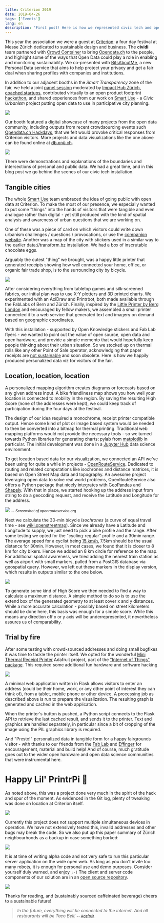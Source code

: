 ```yaml
---
title: Criterion 2019
date: 2019-04-26
tags: ['Events']
lang: en
description: "First post! Here is how we represented civic tech and open data at one of Switzerland's top trade fairs dedicated to sustainability."
---
```


This year the association we were a guest at [Criterion](https://criterion.ch): a four day festival at Messe Zürich dedicated to sustainable design and business. The **cividi** team partnered with [Crowd Container](https://crowdcontainer.ch) to bring [Opendata.ch](https://opendata.ch) to the people, and highlight some of the ways that Open Data could play a role in enabling and monitoring sustainability. We co-presented with [BitsAboutMe](https://bitsabout.me/en/), a new Personal Data service that aims to help protect your privacy and get a fair deal when sharing profiles with companies and institutions.

In addition to our adjacent booths in the _Smart Transparency_ zone of the fair, we held a joint [panel session](https://criterion.ch/transparent-trade---whats-the-role-of-data-and_de) moderated by [Impact Hub Zürich](https://twitter.com/impacthubzurich/status/1112301649157152768), [coached startups](https://criterion.ch/speeddating-alnatura-freitag_de), contributed virtually to an open product footprint [hackathon](https://www.facebook.com/media/set/?set=a.1263886563787569&type=3), and shared experiences from our work on [Smart Use](https://smartuse.ch) - a _Civic Urbanism_ project putting open data to use in participative city planning.

[![](/images/2019q1/2019-03-29%2020.03.16.jpg)](https://criterion.smartuse.ch)

Our booth featured a digital showcase of many projects from the open data community, including outputs from recent crowdsourcing events such [Opendata.ch Hackdays](https://hack.opendata.ch), that we felt would provoke critical responses from Criterion visitors. More projects and data visualizations like the one above can be found online at [db.opü.ch](https://db.opü.ch/event/2).

[![](/images/2019q1/opendatazurich.jpg)](https://db.xn--op-yka.ch/project/34)

There were demonstrations and explanations of the boundaries and intersections of personal and public data. We had a great time, and in this blog post we go behind the scenes of our civic tech installation.

## Tangible cities

The whole [Smart Use](https://smartuse.ch) team embraced the idea of going public with open data at Criterion. To make the most of our presence, we especially wanted to put some "things" into the hands of visitors that were tangible and even analogue rather than digital - yet still produced with the kind of spatial analysis and awareness of urban questions that we are working on.

One of these was a piece of card on which visitors could write down urbanism challenges / questions / provocations, or use the [companion website](https://criterion.smartuse.ch). Another was a map of the city with stickers used in a similar way to the earlier [data://transform.bz](https://blog.datalets.ch/026-transform-bz/) installation. We had a box of inscrutable chocolate eggs.

Arguably the cutest "thing" we brought, was a happy little printer that generated receipts showing how well connected your home, office, or organic fair trade shop, is to the surrounding city by bicycle.

![](/images/2019q1/2019-03-29%2022.19.10.jpg)

After considering everything from tabletop games and silk-screened fabrics, our initial plan was to use X-Y plotters and 3D printed charts. We experimented with an AxiDraw and Printrbot, both made available through the FabLabs of Bern and Zürich. Finally, inspired by the [Little Printer by Berg London](https://www.stylus.com/qfdjpv) and encouraged by fellow makers, we assembled a small printer connected it to a web service that generated text and imagery on demand based on geographic coordinates.

With this installation - supported by Open Knowledge stickers and Fab Lab flyers - we wanted to point out the value of open source, open data and open hardware, and provide a simple memento that would hopefully keep people thinking about their urban situation. So we stocked up on thermal rolls like any other Point of Sale operator, acknowledging that paper receipts are [not sustainable](https://hackernoon.com/digital-receipts-in-retail-b415fbdfde3f) and soon obsolete. Here is how we happily produced personalized data viz for visitors of the fair.

## Location, location, location

A personalized mapping algorithm creates diagrams or forecasts based on any given address input. A bike friendliness map shows you how well your location is connected to mobility in the region. By saving the resulting High Score (none of the addresses were kept), we could keep track of participation during the four days at the festival.

The design of our idea required a monochrome, receipt printer compatible output. Hence some kind of plot or image based system would be needed to then be converted into a bitmap for thermal printing. Traditional web mapping platforms would not provide the necessary tools - so we turned towards Python libraries for generating charts: pylab from [matplotlib](https://matplotlib.org/) in particular. The initial development was done in a [Jupyter Hub](https://jupyter.org) data science environment.

To get location based data for our visualization, we connected an API we've been using for quite a while in projects - [OpenRouteService](https://openrouteservice.org/). Dedicated to routing and related computations like isochrones and distance matrices, it is based on Open Street Map data and topography. An awesome project leveraging open data to solve real world problems, OpenRouteService also offers a Python package that nicely integrates with [GeoPandas](http://geopandas.org/) and [Shapely](https://pypi.org/project/Shapely/). With that in place, we started hooking up the address input from string to do a geocoding request, and receive the Latitude and Longitude for the address.

![](/images/2019q1/openrouteservice.jpg)
<small>-- _Screenshot of openrouteservice.org_</small>

Next we calculate the 30-min bicycle _Isochrones_ (a curve of equal travel time - see [wiki.openstreetmap](https://wiki.openstreetmap.org/wiki/Isochrone)). Since we already have a Latitude and Longitude to supply, we just need to pick a bike profile and the range. After some testing we opted for the "cycling-regular" profile and a 30min range. The average speed for a cyclist being [15 km/h](https://en.wikipedia.org/wiki/Bicycle_performance), 7.5km should be the usual distance for 30min. However, in most cases, we found that it is closer to 8 km for city bikers. Hence we added an 8 km circle for reference to the map. For additional spatial awareness, we tried adding the nearest train station as well as airport with small markers, pulled from a PostGIS database via geospatial query. However, we left out these markers in the display version, which results in outputs similar to the one below.

![](/images/2019q1/output.png)

To generate some kind of High Score we then needed to find a way to calculate a maximum distance. A simple method to do so is to use the extend box of the generated geometry to at least cover x and y distances. While a more accurate calculation - possibly based on street kilometers should be done here, this basis was enough for a simple score. While this means any direction off x or y axis will be underrepresented, it nevertheless assures us of comparability.

## Trial by fire

After some testing with crowd-sourced addresses and doing small bugfixes it was time to tackle the printer itself. We opted for the wonderful [Mini Thermal Receipt Printer](https://www.adafruit.com/product/597) Adafruit project, part of the ["Internet of Things" package](https://learn.adafruit.com/pi-thermal-printer). This required some additional fun hardware and software hacking.

![](/images/2019q1/2019-03-28%2014.13.27.jpg)

A minimal web application written in Flask allows visitors to enter an address (could be their home, work, or any other point of interest they can think of), from a tablet, mobile phone or other device. A processing job as described above is run to prepare the visualization. The resulting graph is generated and cached in the web application.

When the printer's button is pushed, a Python script connects to the Flask API to retrieve the last cached result, and sends it to the printer. Text and graphics are handled separately, in particular since a bit of cropping of the image using the PIL graphics library is required.

And "Presto!" personalized data in tangible form for a happy fairgrounds visitor - with thanks to our friends from the [Fab Lab](http://fablab-bern.ch) and [Effinger](https://effinger.ch/) for encouragement, material and build help! And of course, much gratitude goes out to the wider open hardware and open data science communities that were instrumental here.

# Happy Lil' PrintrPi 🤖

As noted above, this was a project done very much in the spirit of the hack and spur of the moment. As evidenced in the Git log, plenty of tweaking was done on location at Criterion itself.

![](/images/2019q1/gitlog.png)

Currently this project does not support multiple simultaneous devices in operation. We have not extensively tested this, invalid addresses and other bugs may break the code. So we also put up this paper summary of Zürich neighbourhoods as a backup in case something borked:

![](/images/2019q1/2019-03-29%2020.05.44.jpg)

It is at time of writing alpha code and not very safe to run this particular server application on the wide open web. As long as you don't invite too many robots, it is enough for personal use and demo purposes. Consider yourself duly warned, and enjoy `;-)` The client and server code components of our solution are in an [open source repository](https://bitbucket.org/cividi/happylilprintrpi/).

![](/images/2019q1/2019-03-31%2013.10.54.jpg)

Thanks for reading, and (sustainably sourced caffeinated beverage) cheers to a sustainable future!

> _In the future, everything will be connected to the internet. And all restaurants will be Taco Bell!_
<small>-- [Adafruit](https://learn.adafruit.com/pi-thermal-printer/overview)</small>
